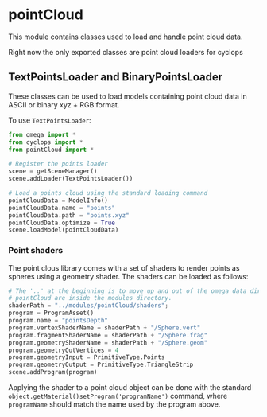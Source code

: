# pointCloud
This module contains classes used to load and handle point cloud data.

Right now the only exported classes are point cloud loaders for cyclops

## TextPointsLoader and BinaryPointsLoader
These classes can be used to load models containing point cloud data in ASCII or binary xyz + RGB format.

To use `TextPointsLoader`:
```python
from omega import *
from cyclops import *
from pointCloud import *

# Register the points loader
scene = getSceneManager()
scene.addLoader(TextPointsLoader())

# Load a points cloud using the standard loading command
pointCloudData = ModelInfo()
pointCloudData.name = "points"
pointCloudData.path = "points.xyz"
pointCloudData.optimize = True
scene.loadModel(pointCloudData)
```

### Point shaders
The point clous library comes with a set of shaders to render points as spheres using a geometry shader. The shaders can be loaded as follows:

```python
# The '..' at the beginning is to move up and out of the omega data dir. default shaders for
# pointCloud are inside the modules directory.
shaderPath = "../modules/pointCloud/shaders";
program = ProgramAsset()
program.name = "pointsDepth"
program.vertexShaderName = shaderPath + "/Sphere.vert"
program.fragmentShaderName = shaderPath + "/Sphere.frag"
program.geometryShaderName = shaderPath + "/Sphere.geom"
program.geometryOutVertices = 4
program.geometryInput = PrimitiveType.Points
program.geometryOutput = PrimitiveType.TriangleStrip
scene.addProgram(program)
```

Applying the shader to a point cloud object can be done with the standard `object.getMaterial()setProgram('programName')` command, where `programName` should match the name used by the program above.
